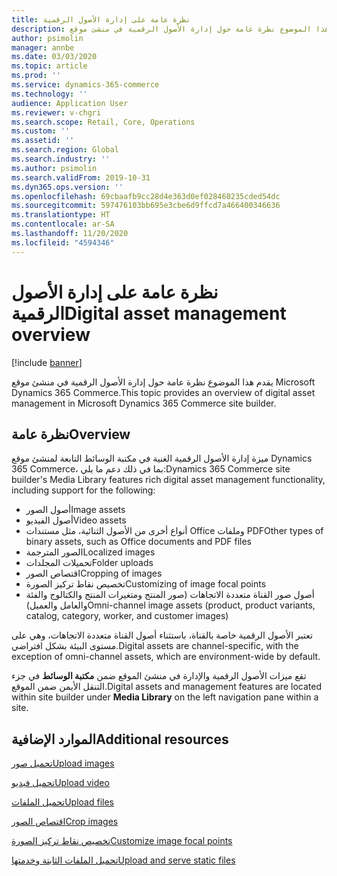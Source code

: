```yaml
---
title: نظرة عامة على إدارة الأصول الرقمية
description: يقدم هذا الموضوع نظرة عامة حول إدارة الأصول الرقمية في منشئ موقع Microsoft Dynamics 365 Commerce.
author: psimolin
manager: annbe
ms.date: 03/03/2020
ms.topic: article
ms.prod: ''
ms.service: dynamics-365-commerce
ms.technology: ''
audience: Application User
ms.reviewer: v-chgri
ms.search.scope: Retail, Core, Operations
ms.custom: ''
ms.assetid: ''
ms.search.region: Global
ms.search.industry: ''
ms.author: psimolin
ms.search.validFrom: 2019-10-31
ms.dyn365.ops.version: ''
ms.openlocfilehash: 69cbaafb9cc28d4e363d0ef028460235cded54dc
ms.sourcegitcommit: 597476103bb695e3cbe6d9ffcd7a466400346636
ms.translationtype: HT
ms.contentlocale: ar-SA
ms.lasthandoff: 11/20/2020
ms.locfileid: "4594346"
---
```

# <a name="digital-asset-management-overview"></a><span data-ttu-id="c5b68-103">نظرة عامة على إدارة الأصول الرقمية</span><span class="sxs-lookup"><span data-stu-id="c5b68-103">Digital asset management overview</span></span>

[!include [banner](includes/banner.md)]

<span data-ttu-id="c5b68-104">يقدم هذا الموضوع نظرة عامة حول إدارة الأصول الرقمية في منشئ موقع Microsoft Dynamics 365 Commerce.</span><span class="sxs-lookup"><span data-stu-id="c5b68-104">This topic provides an overview of digital asset management in Microsoft Dynamics 365 Commerce site builder.</span></span>

## <a name="overview"></a><span data-ttu-id="c5b68-105">نظرة عامة</span><span class="sxs-lookup"><span data-stu-id="c5b68-105">Overview</span></span>

<span data-ttu-id="c5b68-106">ميزة إدارة الأصول الرقمية الغنية في مكتبة الوسائط التابعة لمنشئ موقع Dynamics 365 Commerce، بما في ذلك دعم ما يلي:</span><span class="sxs-lookup"><span data-stu-id="c5b68-106">Dynamics 365 Commerce site builder's Media Library features rich digital asset management functionality, including support for the following:</span></span>
- <span data-ttu-id="c5b68-107">أصول الصور</span><span class="sxs-lookup"><span data-stu-id="c5b68-107">Image assets</span></span>
- <span data-ttu-id="c5b68-108">أصول الفيديو</span><span class="sxs-lookup"><span data-stu-id="c5b68-108">Video assets</span></span>
- <span data-ttu-id="c5b68-109">أنواع أخرى من الأصول الثنائية، مثل مستندات Office وملفات PDF</span><span class="sxs-lookup"><span data-stu-id="c5b68-109">Other types of binary assets, such as Office documents and PDF files</span></span>
- <span data-ttu-id="c5b68-110">الصور المترجمة</span><span class="sxs-lookup"><span data-stu-id="c5b68-110">Localized images</span></span>
- <span data-ttu-id="c5b68-111">تحميلات المجلدات</span><span class="sxs-lookup"><span data-stu-id="c5b68-111">Folder uploads</span></span>
- <span data-ttu-id="c5b68-112">اقتصاص الصور</span><span class="sxs-lookup"><span data-stu-id="c5b68-112">Cropping of images</span></span>
- <span data-ttu-id="c5b68-113">تخصيص نقاط تركيز الصورة</span><span class="sxs-lookup"><span data-stu-id="c5b68-113">Customizing of image focal points</span></span>
- <span data-ttu-id="c5b68-114">أصول صور القناة متعددة الاتجاهات (صور المنتج ومتغيرات المنتج والكتالوج والفئة والعامل والعميل)</span><span class="sxs-lookup"><span data-stu-id="c5b68-114">Omni-channel image assets (product, product variants, catalog, category, worker, and customer images)</span></span>

<span data-ttu-id="c5b68-115">تعتبر الأصول الرقمية خاصة بالقناة، باستثناء أصول القناة متعددة الاتجاهات، وهي على مستوى البيئة بشكل افتراضي.</span><span class="sxs-lookup"><span data-stu-id="c5b68-115">Digital assets are channel-specific, with the exception of omni-channel assets, which are environment-wide by default.</span></span> 

<span data-ttu-id="c5b68-116">تقع ميزات الأصول الرقمية والإدارة في منشئ الموقع ضمن **مكتبة الوسائط** في جزء التنقل الأيمن ضمن الموقع.</span><span class="sxs-lookup"><span data-stu-id="c5b68-116">Digital assets and management features are located within site builder under **Media Library** on the left navigation pane within a site.</span></span>

## <a name="additional-resources"></a><span data-ttu-id="c5b68-117">الموارد الإضافية</span><span class="sxs-lookup"><span data-stu-id="c5b68-117">Additional resources</span></span>

[<span data-ttu-id="c5b68-118">تحميل صور</span><span class="sxs-lookup"><span data-stu-id="c5b68-118">Upload images</span></span>](dam-upload-images.md)

[<span data-ttu-id="c5b68-119">تحميل فيديو</span><span class="sxs-lookup"><span data-stu-id="c5b68-119">Upload video</span></span>](dam-upload-video.md)

[<span data-ttu-id="c5b68-120">تحميل الملفات</span><span class="sxs-lookup"><span data-stu-id="c5b68-120">Upload files</span></span>](dam-upload-files.md)

[<span data-ttu-id="c5b68-121">اقتصاص الصور</span><span class="sxs-lookup"><span data-stu-id="c5b68-121">Crop images</span></span>](dam-crop-images.md)

[<span data-ttu-id="c5b68-122">تخصيص نقاط تركيز الصورة</span><span class="sxs-lookup"><span data-stu-id="c5b68-122">Customize image focal points</span></span>](dam-custom-focal-point.md)

[<span data-ttu-id="c5b68-123">تحميل الملفات الثابتة وخدمتها</span><span class="sxs-lookup"><span data-stu-id="c5b68-123">Upload and serve static files</span></span>](upload-serve-static-files.md)
